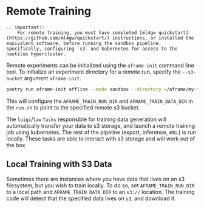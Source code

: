 Remote Training
===============

```{eval-rst}
.. important::
    For remote training, you must have completed [ml4gw quickstart](https://github.com/ml4gw/quickstart/) instructions, or installed the equivalent software, before running the sandbox pipeline. Specifically, configuring `s3` and kubernetes for access to the nautilus hypercluster. 
```

Remote experiments can be initialized using the `aframe-init` command line tool.
To initialize an experiment directory for a remote run, specify the `--s3-bucket` argument `aframe-init`.

```bash
poetry run aframe-init offline --mode sandbox --directory ~/aframe/my-first-run --s3-bucket s3://my-bucket/my-first-run
```

This will configure the `AFRAME_TRAIN_RUN_DIR` and `AFRAME_TRAIN_DATA_DIR` in the `run.sh` to point to the specified remote s3 bucket.

The `luigi`/`law` `Tasks` responsible for training data generation will automatically transfer your data to s3 storage, and launch a remote training job using kubernetes. The rest of the pipeline (export, inference, etc.) is run locally. These tasks are able to interact with s3 storage and will work out of the box.


## Local Training with S3 Data
Sometimes there are instances where you have data that lives on an s3 filesystem, but you wish to train locally. To do so,
set `AFRAME_TRAIN_RUN_DIR` to a local path and `AFRAME_TRAIN_DATA_DIR` to an `s3://` location. The training code will detect that the specified data
lives on `s3`, and download it. 
